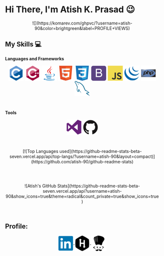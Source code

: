 # Hi There, I'm Atish K. Prasad :wink:
<p align="center">![](https://komarev.com/ghpvc/?username=atish-90&color=brightgreen&label=PROFILE+VIEWS)</p>

## My Skills :computer:

**Languages and Frameworks** <br>

<p align="center">
    <img src="https://raw.githubusercontent.com/atish-90/atish-90/master/icons/c/c-original.svg" alt="C"      width="50" height="50" align="center">
    <img src="https://raw.githubusercontent.com/atish-90/atish-90/master/icons/cplusplus/cplusplus-original.svg" alt="C++" width="50" height="50" align="center"/>
    <img src="https://raw.githubusercontent.com/atish-90/atish-90/master/icons/java/java-original.svg" alt="Java" width="50" height="50" align="center"/>
    <img src="https://raw.githubusercontent.com/atish-90/atish-90/master/icons/html5/html5-original.svg" alt="HTML5" width="50" height="50" align="center"/>
    <img src="https://raw.githubusercontent.com/atish-90/atish-90/master/icons/css3/css3-original.svg" alt="CSS3" width="50" height="50" align="center"/>
    <img src="https://raw.githubusercontent.com/atish-90/atish-90/master/icons/bootstrap/bootstrap-plain.svg" alt="Bootstrap" width="50" height="50" align="center"/>
    <img src="https://raw.githubusercontent.com/atish-90/atish-90/master/icons/javascript/javascript-original.svg" alt="Javascript" width="50" height="50" align="center"/>
    <img src="https://raw.githubusercontent.com/atish-90/atish-90/master/icons/jquery/jquery-original.svg" alt="jQuery" width="50" height="50" align="center"/>
    <img src="https://raw.githubusercontent.com/atish-90/atish-90/master/icons/php/php-original.svg" alt="PHP" width="50" height="50" align="center"/>
    <img src="https://raw.githubusercontent.com/atish-90/atish-90/master/icons/mysql/mysql-original.svg" alt="MYSQL" width="50" height="50" align="center"/>
</p><br>

**Tools** <br>

<p align="center">
    <img src="https://raw.githubusercontent.com/atish-90/atish-90/master/icons/visualstudio/visualstudio-plain.svg" alt="Visual Studio Code" width="50" height="50" align="center"/>
    <img src="https://raw.githubusercontent.com/atish-90/atish-90/master/icons/github/github-original.svg" alt="jQuery" width="50" height="50" align="center"/>
</p><br>

<p align="center">
    [![Top Languages used](https://github-readme-stats-beta-seven.vercel.app/api/top-langs/?username=atish-90&layout=compact)](https://github.com/atish-90/github-readme-stats)
</p><br>

<p align="center"><br>
    ![Atish's GitHub Stats](https://github-readme-stats-beta-seven.vercel.app/api?username=atish-90&show_icons=true&theme=radical&count_private=true&show_icons=true)
</p><br>

## Profile:
<p align="center">
    <a href="https://www.linkedin.com/in/atish-kumar-prasad-471bb2157/" target="blank">
        <img align="center" src="https://raw.githubusercontent.com/atish-90/atish-90/master/icons/linkedin/linkedin-original.svg" alt="LinkedIn" height="50" width="50" />
    </a>
    <a href="https://www.hackerrank.com/atish_90" target="blank">
        <img align="center" src="https://raw.githubusercontent.com/atish-90/atish-90/master/icons/hackerrank/hackerrank.svg" alt="Hackerrank" height="50" width="50" />
    </a>
    <a href="https://www.codechef.com/users/atish90" target="blank">
        <img align="center" src="https://raw.githubusercontent.com/atish-90/atish-90/master/icons/codechef/codechef.svg" alt="Codechef" height="50" width="50" />
    </a>
</p>
